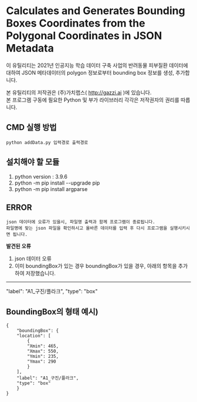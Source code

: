 # Calculates and Generates Bounding Boxes Coordinates from the Polygonal Coordinates in JSON Metadata   

이 유틸리티는 2021년 인공지능 학습 데이터 구축 사업의 반려동물 피부질환 데이터에 대하여 JSON 메타데이터의 polygon 정보로부터 bounding box 정보를 생성, 추가합니다.   

본 유틸리티의 저작권은 (주)가치랩스( http://gazzi.ai )에 있습니다.   
본 프로그램 구동에 필요한 Python 및 부가 라이브러리 각각은 저작권자의 권리를 따릅니다.   

## CMD 실행 방법
```
python addData.py 입력경로 출력경로
```

## 설치해야 할 모듈
1. python version : 3.9.6
2. python -m pip install --upgrade pip
2. python -m pip install argparse

## ERROR
```
json 데이터에 오류가 있을시, 파일명 출력과 함께 프로그램이 종료됩니다. 
파일명에 맞는 json 파일을 확인하시고 올바른 데이터를 입력 후 다시 프로그램을 실행시키시면 됩니다.
```

**발견된 오류**
1. json 데이터 오류
2. 이미 boundingBox가 있는 경우
boundingBox가 있을 경우, 아래의 항목을 추가하여 저장했습니다.

-------------------------------
"label": "A1_구진/플라크",
"type": "box"


## BoundingBox의 형태 예시)
```
{
    "boundingBox": {
    "location": [
        {
        "Xmin": 465,
        "Xmax": 550,
        "Ymin": 235,
        "Ymax": 290
        }
    ],
    "label": "A1_구진/플라크",
    "type": "box"
    }
}
```
